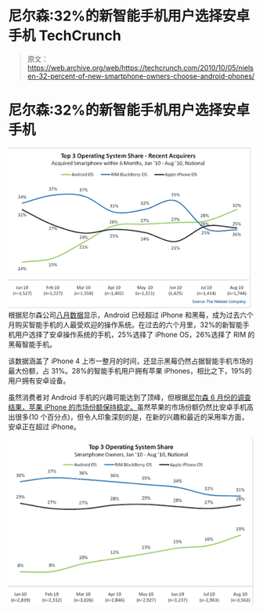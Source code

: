 # 尼尔森:32%的新智能手机用户选择安卓手机 TechCrunch

> 原文：<https://web.archive.org/web/https://techcrunch.com/2010/10/05/nielsen-32-percent-of-new-smartphone-owners-choose-android-phones/>

# 尼尔森:32%的新智能手机用户选择安卓手机

![](img/9d185ac49ca76cc27ecf63e0571558ff.png)
根据尼尔森公司[八月数据](https://web.archive.org/web/20221207105758/http://blog.nielsen.com/nielsenwire/online_mobile/android-most-popular-operating-system-in-u-s-among-recent-smartphone-buyers/)显示，Android 已经超过 iPhone 和黑莓，成为过去六个月购买智能手机的人最受欢迎的操作系统。在过去的六个月里，32%的新智能手机用户选择了安卓操作系统的手机，25%选择了 iPhone OS，26%选择了 RIM 的黑莓智能手机。

该数据涵盖了 iPhone 4 上市一整月的时间，还显示黑莓仍然占据智能手机市场的最大份额，占 31%。28%的智能手机用户拥有苹果 iPhones，相比之下，19%的用户拥有安卓设备。

虽然消费者对 Android 手机的兴趣可能达到了顶峰，但根据[尼尔森 6 月份的调查结果，苹果 iPhone 的市场份额保持稳定。](https://web.archive.org/web/20221207105758/http://www.eweek.com/c/a/Mobile-and-Wireless/Android-Phone-Users-More-Willing-to-Switch-to-IPhone-Finds-Nielsen158224/)虽然苹果的市场份额仍然比安卓手机高出很多(10 个百分点)，但令人印象深刻的是，在新的兴趣和最近的采用率方面，安卓正在超过 iPhone。

![](img/f51e407be08cdef69410f556e1910ec5.png)